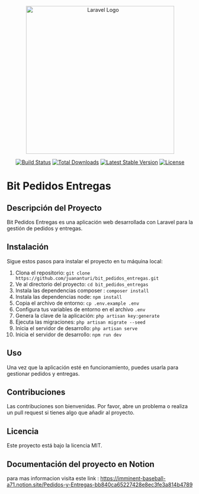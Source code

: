 <p align="center"><a href="https://laravel.com" target="_blank"><img src="https://raw.githubusercontent.com/laravel/art/master/logo-lockup/5%20SVG/2%20CMYK/1%20Full%20Color/laravel-logolockup-cmyk-red.svg" width="400" alt="Laravel Logo"></a></p>

<p align="center">
<a href="https://github.com/laravel/framework/actions"><img src="https://github.com/laravel/framework/workflows/tests/badge.svg" alt="Build Status"></a>
<a href="https://packagist.org/packages/laravel/framework"><img src="https://img.shields.io/packagist/dt/laravel/framework" alt="Total Downloads"></a>
<a href="https://packagist.org/packages/laravel/framework"><img src="https://img.shields.io/packagist/v/laravel/framework" alt="Latest Stable Version"></a>
<a href="https://packagist.org/packages/laravel/framework"><img src="https://img.shields.io/packagist/l/laravel/framework" alt="License"></a>
</p>

# Bit Pedidos Entregas

## Descripción del Proyecto

Bit Pedidos Entregas es una aplicación web desarrollada con Laravel para la gestión de pedidos y entregas.

## Instalación

Sigue estos pasos para instalar el proyecto en tu máquina local:

1. Clona el repositorio: `git clone https://github.com/juananturi/bit_pedidos_entregas.git`
2. Ve al directorio del proyecto: `cd bit_pedidos_entregas`
3. Instala las dependencias composer : `composer install`
4. Instala las dependencias node: `npm install`
5. Copia el archivo de entorno: `cp .env.example .env`
6. Configura tus variables de entorno en el archivo `.env`
7. Genera la clave de la aplicación: `php artisan key:generate`
8. Ejecuta las migraciones: `php artisan migrate --seed`
9. Inicia el servidor de desarrollo: `php artisan serve`
9. Inicia el servidor de desarrollo: `npm run dev`
## Uso

Una vez que la aplicación esté en funcionamiento, puedes usarla para gestionar pedidos y entregas.

## Contribuciones

Las contribuciones son bienvenidas. Por favor, abre un problema o realiza un pull request si tienes algo que añadir al proyecto.

## Licencia

Este proyecto está bajo la licencia MIT.

## Documentación del proyecto en Notion 
para mas informacion visita este link :
https://imminent-baseball-a71.notion.site/Pedidos-y-Entregas-bb840ca65227428e8ec3fe3a814b4789
